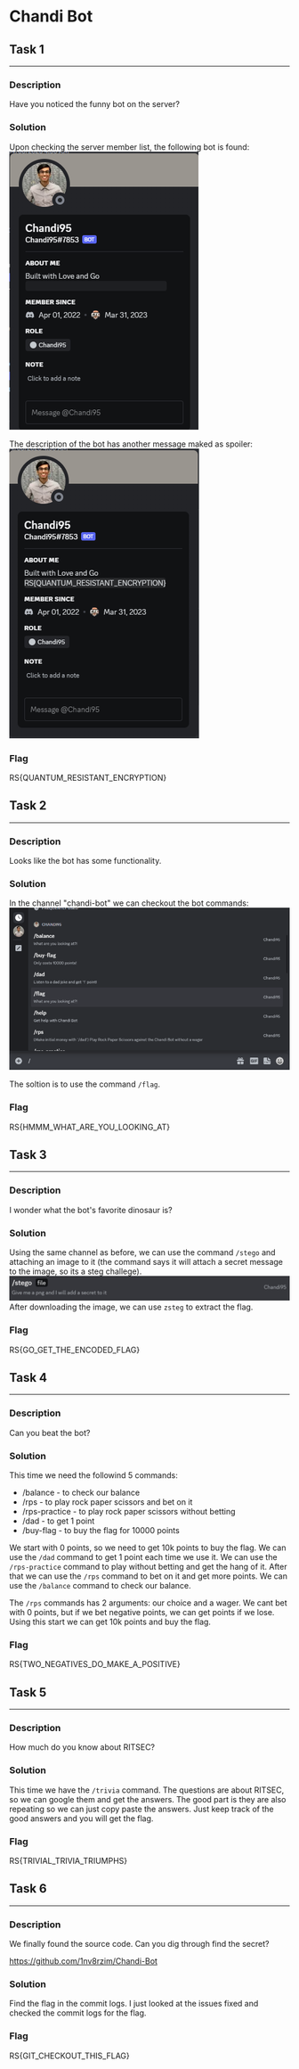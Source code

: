# Chandi Bot

## Task 1

---

### Description

Have you noticed the funny bot on the server?

### Solution

<!-- check description for the bot on discord: -->

Upon checking the server member list, the following bot is found:
![Chandi Bot](../images/chb1.png)

The description of the bot has another message maked as spoiler:
![Chandi Bot](../images/chb2.png)

### Flag

RS{QUANTUM_RESISTANT_ENCRYPTION}

## Task 2

---

### Description

Looks like the bot has some functionality.

### Solution

In the channel "chandi-bot" we can checkout the bot commands:
![Chandi Bot](../images/chb3.png)

The soltion is to use the command `/flag`.

### Flag

RS{HMMM_WHAT_ARE_YOU_LOOKING_AT}

## Task 3

---

### Description

I wonder what the bot's favorite dinosaur is?

### Solution

Using the same channel as before, we can use the command `/stego` and attaching an image to it (the command says it will attach a secret message to the image, so its a steg challege).
![Chandi Bot](../images/chb4.png)
After downloading the image, we can use `zsteg` to extract the flag.

### Flag

RS{GO_GET_THE_ENCODED_FLAG}

## Task 4

---

### Description

Can you beat the bot?

### Solution

This time we need the followind 5 commands:

- /balance - to check our balance
- /rps - to play rock paper scissors and bet on it
- /rps-practice - to play rock paper scissors without betting
- /dad - to get 1 point
- /buy-flag - to buy the flag for 10000 points

We start with 0 points, so we need to get 10k points to buy the flag. We can use the `/dad` command to get 1 point each time we use it. We can use the `/rps-practice` command to play without betting and get the hang of it. After that we can use the `/rps` command to bet on it and get more points. We can use the `/balance` command to check our balance.

The `/rps` commands has 2 arguments: our choice and a wager. We cant bet with 0 points, but if we bet negative points, we can get points if we lose. Using this start we can get 10k points and buy the flag.

### Flag

RS{TWO_NEGATIVES_DO_MAKE_A_POSITIVE}

## Task 5

---

### Description

How much do you know about RITSEC?

### Solution

This time we have the `/trivia` command. The questions are about RITSEC, so we can google them and get the answers. The good part is they are also repeating so we can just copy paste the answers. Just keep track of the good answers and you will get the flag.

### Flag

RS{TRIVIAL_TRIVIA_TRIUMPHS}

## Task 6

---

### Description

We finally found the source code. Can you dig through find the secret?

https://github.com/1nv8rzim/Chandi-Bot

### Solution

Find the flag in the commit logs. I just looked at the issues fixed and checked the commit logs for the flag.

### Flag

RS{GIT_CHECKOUT_THIS_FLAG}
